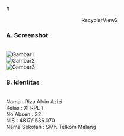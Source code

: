 #<p align="center"> RecyclerView2 </p>

### A. Screenshot
<br>![Gambar1](https://github.com/rizaalvinazizi1234/AdvancedWidget1/blob/master/AdvancedWidget1.JPG)
<br>![Gambar2](https://github.com/rizaalvinazizi1234/AdvancedWidget1/blob/master/AdvancedWidget1a.JPG)
<br>![Gambar3](https://github.com/rizaalvinazizi1234/AdvancedWidget1/blob/master/AdvancedWidget1b.JPG)

### B. Identitas
<br>Nama : Riza Alvin Azizi
<br>Kelas : XI RPL 1
<br>No Absen : 32
<br>NIS : 4817/1536.070
<br>Nama Sekolah : SMK Telkom Malang
